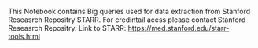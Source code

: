 This Notebook contains Big queries used for data extraction from Stanford Reseasrch Repositry STARR.
For credintail acess please contact  Stanford Reseasrch Repositry.
Link to STARR: https://med.stanford.edu/starr-tools.html

